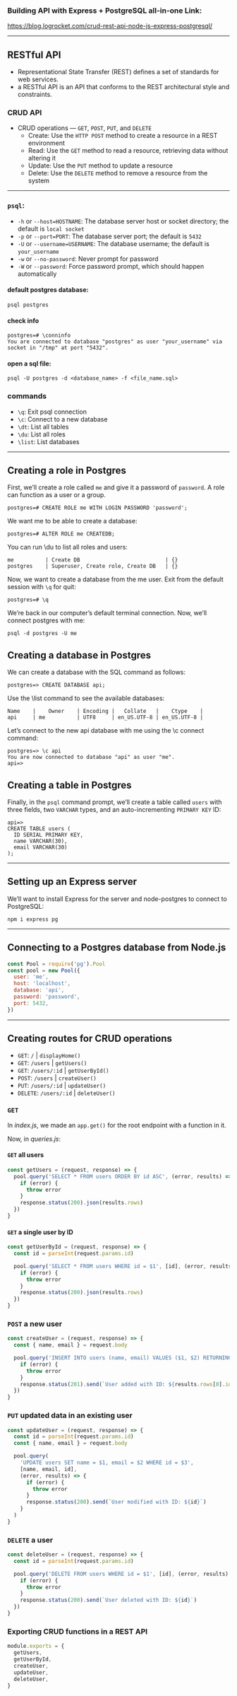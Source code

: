 ### Building API with Express + PostgreSQL all-in-one Link: <br>
https://blog.logrocket.com/crud-rest-api-node-js-express-postgresql/

---
## RESTful API
- Representational State Transfer (REST) defines a set of standards for web services.
- a RESTful API is an API that conforms to the REST architectural style and constraints.

### CRUD API
- CRUD operations — `GET`, `POST`, `PUT`, and `DELETE`
  - Create: Use the `HTTP POST` method to create a resource in a REST environment
  - Read: Use the `GET` method to read a resource, retrieving data without altering it
  - Update: Use the `PUT` method to update a resource
  - Delete: Use the `DELETE` method to remove a resource from the system

---
### `psql`:
- `-h` or `--host=HOSTNAME`: The database server host or socket directory; the default is `local socket`
- `-p` or `--port=PORT`: The database server port; the default is `5432`
- `-U` or `--username=USERNAME`: The database username; the default is `your_username`
- `-w` or `--no-password`: Never prompt for password
- `-W` or `--password`: Force password prompt, which should happen automatically

#### default postgres database:
```
psql postgres
```

#### check info
```
postgres=# \conninfo
You are connected to database "postgres" as user "your_username" via socket in "/tmp" at port "5432".
```

#### open a sql file:
```
psql -U postgres -d <database_name> -f <file_name.sql>
```

### commands 
- `\q`: Exit psql connection
- `\c`: Connect to a new database
- `\dt`: List all tables
- `\du`: List all roles
- `\list`: List databases

---
## Creating a role in Postgres
First, we’ll create a role called `me` and give it a password of `password`. A role can function as a user or a group.

```
postgres=# CREATE ROLE me WITH LOGIN PASSWORD 'password';
```

We want me to be able to create a database:
```
postgres=# ALTER ROLE me CREATEDB;
```

You can run \du to list all roles and users:
```
me          | Create DB                           | {}
postgres    | Superuser, Create role, Create DB   | {}
```

Now, we want to create a database from the me user. Exit from the default session with `\q` for quit:
```
postgres=# \q
```

We’re back in our computer’s default terminal connection. Now, we’ll connect postgres with me:
```
psql -d postgres -U me
```

## Creating a database in Postgres
We can create a database with the SQL command as follows:
```
postgres=> CREATE DATABASE api;
```

Use the \list command to see the available databases:
```
Name    |    Owner    | Encoding |   Collate   |    Ctype    |
api     | me          | UTF8     | en_US.UTF-8 | en_US.UTF-8 |
```

Let’s connect to the new api database with me using the \c connect command:
```
postgres=> \c api
You are now connected to database "api" as user "me".
api=>
```

## Creating a table in Postgres
Finally, in the `psql` command prompt, we’ll create a table called `users` with three fields, two `VARCHAR` types, and an auto-incrementing `PRIMARY KEY` ID:
```
api=>
CREATE TABLE users (
  ID SERIAL PRIMARY KEY,
  name VARCHAR(30),
  email VARCHAR(30)
);
```

---
## Setting up an Express server
We’ll want to install Express for the server and node-postgres to connect to PostgreSQL:
```
npm i express pg
```

---
## Connecting to a Postgres database from Node.js
```js
const Pool = require('pg').Pool
const pool = new Pool({
  user: 'me',
  host: 'localhost',
  database: 'api',
  password: 'password',
  port: 5432,
})
```

---
## Creating routes for CRUD operations
- `GET`: `/` | `displayHome()`
- `GET`: `/users` | `getUsers()`
- `GET`: `/users/:id` | `getUserById()`
- `POST`: `/users` | `createUser()`
- `PUT`: `/users/:id` | `updateUser()`
- `DELETE`: `/users/:id` | `deleteUser()`

### `GET`
In *index.js*, we made an `app.get()` for the root endpoint with a function in it. <br>

Now, in *queries.js*:
#### `GET` all users
```js
const getUsers = (request, response) => {
  pool.query('SELECT * FROM users ORDER BY id ASC', (error, results) => {
    if (error) {
      throw error
    }
    response.status(200).json(results.rows)
  })
}
```
#### `GET` a single user by ID
```js
const getUserById = (request, response) => {
  const id = parseInt(request.params.id)

  pool.query('SELECT * FROM users WHERE id = $1', [id], (error, results) => {
    if (error) {
      throw error
    }
    response.status(200).json(results.rows)
  })
}
```

### `POST` a new user
```js
const createUser = (request, response) => {
  const { name, email } = request.body

  pool.query('INSERT INTO users (name, email) VALUES ($1, $2) RETURNING *', [name, email], (error, results) => {
    if (error) {
      throw error
    }
    response.status(201).send(`User added with ID: ${results.rows[0].id}`)
  })
}
```

### `PUT` updated data in an existing user
```js
const updateUser = (request, response) => {
  const id = parseInt(request.params.id)
  const { name, email } = request.body

  pool.query(
    'UPDATE users SET name = $1, email = $2 WHERE id = $3',
    [name, email, id],
    (error, results) => {
      if (error) {
        throw error
      }
      response.status(200).send(`User modified with ID: ${id}`)
    }
  )
}
```

### `DELETE` a user
```js
const deleteUser = (request, response) => {
  const id = parseInt(request.params.id)

  pool.query('DELETE FROM users WHERE id = $1', [id], (error, results) => {
    if (error) {
      throw error
    }
    response.status(200).send(`User deleted with ID: ${id}`)
  })
}
```

### Exporting CRUD functions in a REST API
```js
module.exports = {
  getUsers,
  getUserById,
  createUser,
  updateUser,
  deleteUser,
}
```


